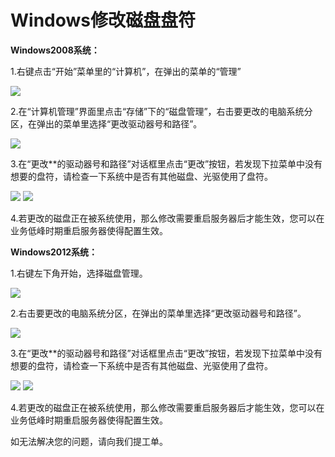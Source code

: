 # Windows修改磁盘盘符
**Windows2008系统：**

1.右键点击“开始”菜单里的“计算机”，在弹出的菜单的“管理”

![](https://github.com/jdcloudcom/cn/blob/edit/image/Elastic-Compute/Virtual-Machine/Windows/Windows%E4%BF%AE%E6%94%B9%E7%A3%81%E7%9B%98%E7%9B%98%E7%AC%A601.png)

2.在“计算机管理”界面里点击“存储”下的“磁盘管理”，右击要更改的电脑系统分区，在弹出的菜单里选择“更改驱动器号和路径”。

![](https://github.com/jdcloudcom/cn/blob/edit/image/Elastic-Compute/Virtual-Machine/Windows/Windows%E4%BF%AE%E6%94%B9%E7%A3%81%E7%9B%98%E7%9B%98%E7%AC%A602.png)

3.在“更改**的驱动器号和路径”对话框里点击“更改”按钮，若发现下拉菜单中没有想要的盘符，请检查一下系统中是否有其他磁盘、光驱使用了盘符。

![](https://github.com/jdcloudcom/cn/blob/edit/image/Elastic-Compute/Virtual-Machine/Windows/Windows%E4%BF%AE%E6%94%B9%E7%A3%81%E7%9B%98%E7%9B%98%E7%AC%A603.png)
![](https://github.com/jdcloudcom/cn/blob/edit/image/Elastic-Compute/Virtual-Machine/Windows/Windows%E4%BF%AE%E6%94%B9%E7%A3%81%E7%9B%98%E7%9B%98%E7%AC%A604.png)

4.若更改的磁盘正在被系统使用，那么修改需要重启服务器后才能生效，您可以在业务低峰时期重启服务器使得配置生效。

**Windows2012系统：**

1.右键左下角开始，选择磁盘管理。

![](https://github.com/jdcloudcom/cn/blob/edit/image/Elastic-Compute/Virtual-Machine/Windows/Windows%E4%BF%AE%E6%94%B9%E7%A3%81%E7%9B%98%E7%9B%98%E7%AC%A605.png)

2.右击要更改的电脑系统分区，在弹出的菜单里选择“更改驱动器号和路径”。

![](https://github.com/jdcloudcom/cn/blob/edit/image/Elastic-Compute/Virtual-Machine/Windows/Windows%E4%BF%AE%E6%94%B9%E7%A3%81%E7%9B%98%E7%9B%98%E7%AC%A606.png)

3.在“更改**的驱动器号和路径”对话框里点击“更改”按钮，若发现下拉菜单中没有想要的盘符，请检查一下系统中是否有其他磁盘、光驱使用了盘符。

![](https://github.com/jdcloudcom/cn/blob/edit/image/Elastic-Compute/Virtual-Machine/Windows/Windows%E4%BF%AE%E6%94%B9%E7%A3%81%E7%9B%98%E7%9B%98%E7%AC%A603.png)
![](https://github.com/jdcloudcom/cn/blob/edit/image/Elastic-Compute/Virtual-Machine/Windows/Windows%E4%BF%AE%E6%94%B9%E7%A3%81%E7%9B%98%E7%9B%98%E7%AC%A604.png)

4.若更改的磁盘正在被系统使用，那么修改需要重启服务器后才能生效，您可以在业务低峰时期重启服务器使得配置生效。

如无法解决您的问题，请向我们提工单。
